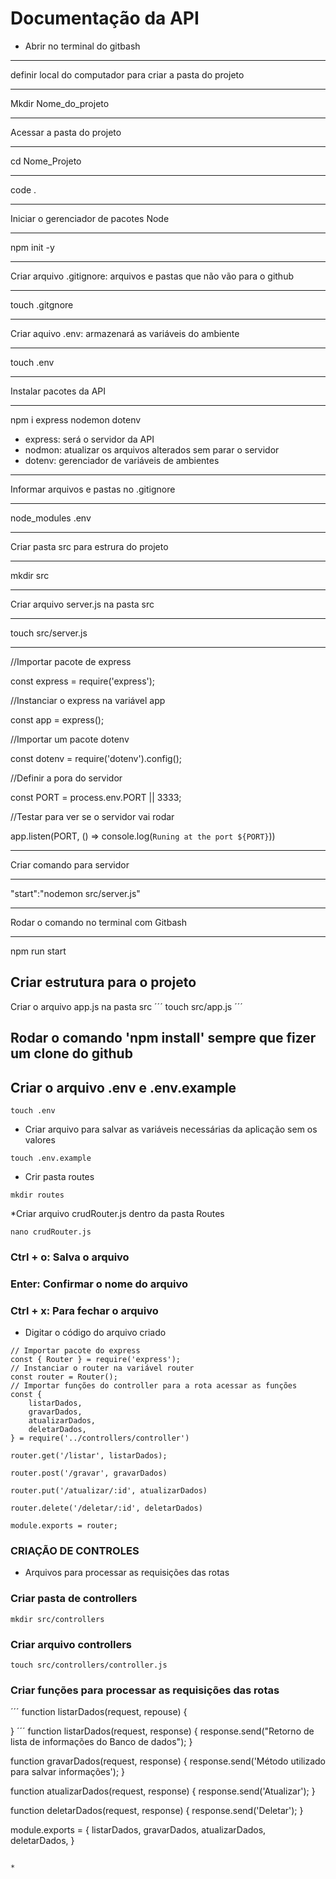 # Documentação da API
* Abrir no terminal do gitbash
***
definir local do computador para criar a pasta do projeto
****
Mkdir Nome_do_projeto
****
Acessar a pasta do projeto
****
cd Nome_Projeto
***
code .
***
Iniciar o gerenciador de pacotes Node
***
npm init -y
***
Criar arquivo .gitignore: arquivos e pastas que não vão para o github
***
touch .gitgnore
***
Criar aquivo .env: armazenará as variáveis do ambiente
***
touch .env
***
Instalar pacotes da API
***
npm i express nodemon dotenv

* express: será o servidor da API
* nodmon: atualizar os arquivos alterados sem parar o servidor
* dotenv: gerenciador de variáveis de ambientes
***
Informar arquivos e pastas no .gitignore
***
node_modules
.env
***
Criar pasta src para estrura do projeto
***
mkdir src
***
Criar arquivo server.js na pasta src
***
touch src/server.js
***
//Importar pacote de express

const express = require('express');

//Instanciar o express na variável app

const app = express();

//Importar um pacote dotenv

const dotenv = require('dotenv').config();

//Definir a pora do servidor

const PORT = process.env.PORT || 3333;

//Testar para ver se o servidor vai rodar

app.listen(PORT, () => console.log(`Runing at the port ${PORT}`))
***
Criar comando para servidor
***
"start":"nodemon src/server.js"
***
Rodar o comando no terminal com Gitbash
***
npm run start

## Criar estrutura para o projeto

Criar o arquivo app.js na pasta src
´´´
touch src/app.js
´´´

## Rodar o comando 'npm install' sempre que fizer um clone do github

## Criar o arquivo .env e .env.example

```
touch .env
```
* Criar arquivo para salvar as variáveis necessárias da aplicação sem os valores
```
touch .env.example
```
* Crir pasta routes
```
mkdir routes
```
*Criar arquivo crudRouter.js dentro da pasta Routes
```
nano crudRouter.js
```
### Ctrl + o: Salva o arquivo
### Enter: Confirmar o nome do arquivo
### Ctrl + x: Para fechar o arquivo

* Digitar o código do arquivo criado
```
// Importar pacote do express
const { Router } = require('express');
// Instanciar o router na variável router
const router = Router();
// Importar funções do controller para a rota acessar as funções
const {
    listarDados,
    gravarDados,
    atualizarDados,
    deletarDados,
} = require('../controllers/controller')

router.get('/listar', listarDados);

router.post('/gravar', gravarDados)

router.put('/atualizar/:id', atualizarDados)

router.delete('/deletar/:id', deletarDados)

module.exports = router;

```

### CRIAÇÃO DE CONTROLES
* Arquivos para processar as requisições das rotas

### Criar pasta de controllers 
```
mkdir src/controllers
```

### Criar arquivo controllers
```
touch src/controllers/controller.js
```

### Criar funções para processar as requisições das rotas

´´´
function listarDados(request, repouse) {

}
´´´
function listarDados(request, response) {
    response.send("Retorno de lista de informações do Banco de dados");
}

function gravarDados(request, response) {
    response.send('Método utilizado para salvar informações');
}

function atualizarDados(request, response) {
    response.send('Atualizar');
}

function deletarDados(request, response) {
    response.send('Deletar');
}

module.exports = {
    listarDados,
    gravarDados,
    atualizarDados,
    deletarDados,
}
```

*